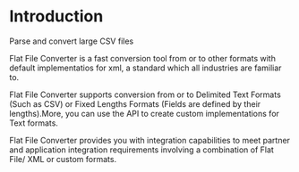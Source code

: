 # Introduction

Parse and convert large CSV files

Flat File Converter is a fast conversion tool from or to other formats with default implementatios for xml, a standard which all industries are familiar to.

Flat File Converter supports conversion from or to Delimited Text Formats (Such as CSV) or Fixed Lengths Formats (Fields are defined by their lengths).More, you can use the API to create custom implementations for Text formats.

Flat File Converter provides you with integration capabilities to meet partner and application integration requirements involving a combination of Flat File/ XML or custom formats.

